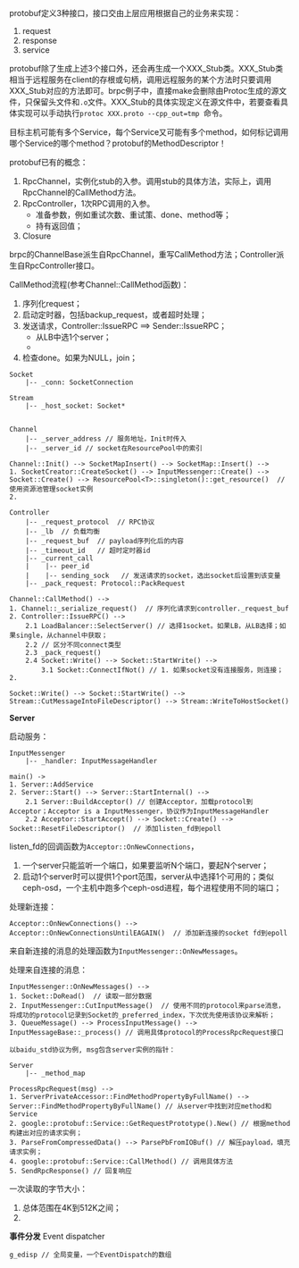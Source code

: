 
protobuf定义3种接口，接口交由上层应用根据自己的业务来实现：

1. request
2. response
3. service

protobuf除了生成上述3个接口外，还会再生成一个XXX_Stub类。XXX_Stub类相当于远程服务在client的存根或句柄，调用远程服务的某个方法时只要调用XXX_Stub对应的方法即可。brpc例子中，直接make会删除由Protoc生成的源文件，只保留头文件和`.o`文件。XXX_Stub的具体实现定义在源文件中，若要查看具体实现可以手动执行`protoc XXX.proto --cpp_out=tmp `命令。

目标主机可能有多个Service，每个Service又可能有多个method，如何标记调用哪个Service的哪个method？protobuf的MethodDescriptor！


protobuf已有的概念：

1. RpcChannel，实例化stub的入参。调用stub的具体方法，实际上，调用RpcChannel的CallMethod方法。
2. RpcController，1次RPC调用的入参。
    - 准备参数，例如重试次数、重试策、done、method等；
    - 持有返回值；
3. Closure

brpc的ChannelBase派生自RpcChannel，重写CallMethod方法；Controller派生自RpcController接口。

CallMethod流程(参考Channel::CallMethod函数)：

1. 序列化request；
2. 启动定时器，包括backup_request，或者超时处理；
3. 发送请求，Controller::IssueRPC ==> Sender::IssueRPC；
    - 从LB中选1个server；
    - 
4. 检查done。如果为NULL，join；


```
Socket
    |-- _conn: SocketConnection

Stream
    |-- _host_socket: Socket*


Channel
    |-- _server_address // 服务地址，Init时传入
    |-- _server_id // socket在ResourcePool中的索引

Channel::Init() --> SocketMapInsert() --> SocketMap::Insert() --> 
1. SocketCreator::CreateSocket() --> InputMessenger::Create() --> Socket::Create() --> ResourcePool<T>::singleton()::get_resource()  // 使用资源池管理socket实例
2. 
 
Controller
    |-- _request_protocol  // RPC协议
    |-- _lb  // 负载均衡
    |-- _request_buf  // payload序列化后的内容
    |-- _timeout_id   // 超时定时器id
    |-- _current_call
    |    |-- peer_id
    |    |-- sending_sock   // 发送请求的socket，选出socket后设置到该变量
    |-- _pack_request: Protocol::PackRequest

Channel::CallMethod() --> 
1. Channel::_serialize_request()  // 序列化请求到controller._request_buf
2. Controller::IssueRPC() --> 
    2.1 LoadBalancer::SelectServer() // 选择1socket。如果LB，从LB选择；如果single，从channel中获取；
    2.2 // 区分不同connect类型
    2.3 _pack_request()
    2.4 Socket::Write() --> Socket::StartWrite() --> 
        3.1 Socket::ConnectIfNot() // 1. 如果socket没有连接服务，则连接；2. 

Socket::Write() --> Socket::StartWrite() --> Stream::CutMessageIntoFileDescriptor() --> Stream::WriteToHostSocket()
```



**Server**


启动服务：
```
InputMessenger
    |-- _handler: InputMessageHandler

main() -> 
1. Server::AddService
2. Server::Start() --> Server::StartInternal() --> 
    2.1 Server::BuildAcceptor() // 创建Acceptor，加载protocol到Acceptor；Acceptor is a InputMessenger，协议作为InputMessageHandler
    2.2 Acceptor::StartAccept() --> Socket::Create() --> Socket::ResetFileDescriptor()  // 添加listen_fd到epoll
```
listen_fd的回调函数为`Acceptor::OnNewConnections`，

1. 一个server只能监听一个端口，如果要监听N个端口，要起N个server；
2. 启动1个server时可以提供1个port范围，server从中选择1个可用的；类似ceph-osd，一个主机中跑多个ceph-osd进程，每个进程使用不同的端口；

处理新连接：
```
Acceptor::OnNewConnections() --> Acceptor::OnNewConnectionsUntilEAGAIN()  // 添加新连接的socket fd到epoll
```
来自新连接的消息的处理函数为`InputMessenger::OnNewMessages`。


处理来自连接的消息：
```
InputMessenger::OnNewMessages() --> 
1. Socket::DoRead()  // 读取一部分数据
2. InputMessenger::CutInputMessage()  // 使用不同的protocol来parse消息，将成功的protocol记录到Socket的_preferred_index，下次优先使用该协议来解析；
3. QueueMessage() --> ProcessInputMessage() --> InputMessageBase::_process() // 调用具体protocol的ProcessRpcRequest接口

以baidu_std协议为例, msg包含server实例的指针：

Server
    |-- _method_map

ProcessRpcRequest(msg) --> 
1. ServerPrivateAccessor::FindMethodPropertyByFullName() --> Server::FindMethodPropertyByFullName() // 从server中找到对应method和Service
2. google::protobuf::Service::GetRequestPrototype().New() // 根据method构建出对应的请求实例；
3. ParseFromCompressedData() --> ParsePbFromIOBuf() // 解压payload，填充请求实例；
4. google::protobuf::Service::CallMethod() // 调用具体方法
5. SendRpcResponse() // 回复响应
```

一次读取的字节大小：
1. 总体范围在4K到512K之间；
2. 




**事件分发** Event dispatcher

```
g_edisp // 全局变量，一个EventDispatch的数组
```








